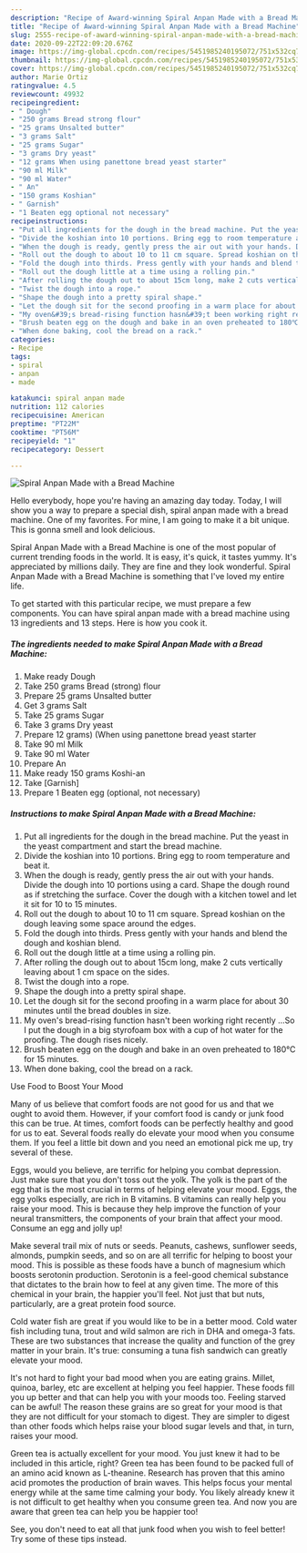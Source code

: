 ```yaml
---
description: "Recipe of Award-winning Spiral Anpan Made with a Bread Machine"
title: "Recipe of Award-winning Spiral Anpan Made with a Bread Machine"
slug: 2555-recipe-of-award-winning-spiral-anpan-made-with-a-bread-machine
date: 2020-09-22T22:09:20.676Z
image: https://img-global.cpcdn.com/recipes/5451985240195072/751x532cq70/spiral-anpan-made-with-a-bread-machine-recipe-main-photo.jpg
thumbnail: https://img-global.cpcdn.com/recipes/5451985240195072/751x532cq70/spiral-anpan-made-with-a-bread-machine-recipe-main-photo.jpg
cover: https://img-global.cpcdn.com/recipes/5451985240195072/751x532cq70/spiral-anpan-made-with-a-bread-machine-recipe-main-photo.jpg
author: Marie Ortiz
ratingvalue: 4.5
reviewcount: 49932
recipeingredient:
- " Dough"
- "250 grams Bread strong flour"
- "25 grams Unsalted butter"
- "3 grams Salt"
- "25 grams Sugar"
- "3 grams Dry yeast"
- "12 grams When using panettone bread yeast starter"
- "90 ml Milk"
- "90 ml Water"
- " An"
- "150 grams Koshian"
- " Garnish"
- "1 Beaten egg optional not necessary"
recipeinstructions:
- "Put all ingredients for the dough in the bread machine. Put the yeast in the yeast compartment and start the bread machine."
- "Divide the koshian into 10 portions. Bring egg to room temperature and beat it."
- "When the dough is ready, gently press the air out with your hands. Divide the dough into 10 portions using a card. Shape the dough round as if stretching the surface. Cover the dough with a kitchen towel and let it sit for 10 to 15 minutes."
- "Roll out the dough to about 10 to 11 cm square. Spread koshian on the dough leaving some space around the edges."
- "Fold the dough into thirds. Press gently with your hands and blend the dough and koshian blend."
- "Roll out the dough little at a time using a rolling pin."
- "After rolling the dough out to about 15cm long, make 2 cuts vertically leaving about  1 cm space on the sides."
- "Twist the dough into a rope."
- "Shape the dough into a pretty spiral shape."
- "Let the dough sit for the second proofing in a warm place for about 30 minutes until the bread doubles in size."
- "My oven&#39;s bread-rising function hasn&#39;t been working right recently ...So I put the dough in a big styrofoam box with a cup of hot water for the proofing. The dough rises nicely."
- "Brush beaten egg on the dough and bake in an oven preheated to 180℃  for 15 minutes."
- "When done baking, cool the bread on a rack."
categories:
- Recipe
tags:
- spiral
- anpan
- made

katakunci: spiral anpan made 
nutrition: 112 calories
recipecuisine: American
preptime: "PT22M"
cooktime: "PT56M"
recipeyield: "1"
recipecategory: Dessert

---
```



![Spiral Anpan Made with a Bread Machine](https://img-global.cpcdn.com/recipes/5451985240195072/751x532cq70/spiral-anpan-made-with-a-bread-machine-recipe-main-photo.jpg)

Hello everybody, hope you're having an amazing day today. Today, I will show you a way to prepare a special dish, spiral anpan made with a bread machine. One of my favorites. For mine, I am going to make it a bit unique. This is gonna smell and look delicious.

Spiral Anpan Made with a Bread Machine is one of the most popular of current trending foods in the world. It is easy, it's quick, it tastes yummy. It's appreciated by millions daily. They are fine and they look wonderful. Spiral Anpan Made with a Bread Machine is something that I've loved my entire life.




To get started with this particular recipe, we must prepare a few components. You can have spiral anpan made with a bread machine using 13 ingredients and 13 steps. Here is how you cook it.

<!--inarticleads1-->

##### The ingredients needed to make Spiral Anpan Made with a Bread Machine:

1. Make ready  Dough
1. Take 250 grams Bread (strong) flour
1. Prepare 25 grams Unsalted butter
1. Get 3 grams Salt
1. Take 25 grams Sugar
1. Take 3 grams Dry yeast
1. Prepare 12 grams) (When using panettone bread yeast starter
1. Take 90 ml Milk
1. Take 90 ml Water
1. Prepare  An
1. Make ready 150 grams Koshi-an
1. Take  [Garnish]
1. Prepare 1 Beaten egg (optional, not necessary)




<!--inarticleads2-->

##### Instructions to make Spiral Anpan Made with a Bread Machine:

1. Put all ingredients for the dough in the bread machine. Put the yeast in the yeast compartment and start the bread machine.
1. Divide the koshian into 10 portions. Bring egg to room temperature and beat it.
1. When the dough is ready, gently press the air out with your hands. Divide the dough into 10 portions using a card. Shape the dough round as if stretching the surface. Cover the dough with a kitchen towel and let it sit for 10 to 15 minutes.
1. Roll out the dough to about 10 to 11 cm square. Spread koshian on the dough leaving some space around the edges.
1. Fold the dough into thirds. Press gently with your hands and blend the dough and koshian blend.
1. Roll out the dough little at a time using a rolling pin.
1. After rolling the dough out to about 15cm long, make 2 cuts vertically leaving about  1 cm space on the sides.
1. Twist the dough into a rope.
1. Shape the dough into a pretty spiral shape.
1. Let the dough sit for the second proofing in a warm place for about 30 minutes until the bread doubles in size.
1. My oven&#39;s bread-rising function hasn&#39;t been working right recently ...So I put the dough in a big styrofoam box with a cup of hot water for the proofing. The dough rises nicely.
1. Brush beaten egg on the dough and bake in an oven preheated to 180℃  for 15 minutes.
1. When done baking, cool the bread on a rack.




Use Food to Boost Your Mood


Many of us believe that comfort foods are not good for us and that we ought to avoid them. However, if your comfort food is candy or junk food this can be true. At times, comfort foods can be perfectly healthy and good for us to eat. Several foods really do elevate your mood when you consume them. If you feel a little bit down and you need an emotional pick me up, try several of these.

Eggs, would you believe, are terrific for helping you combat depression. Just make sure that you don't toss out the yolk. The yolk is the part of the egg that is the most crucial in terms of helping elevate your mood. Eggs, the egg yolks especially, are rich in B vitamins. B vitamins can really help you raise your mood. This is because they help improve the function of your neural transmitters, the components of your brain that affect your mood. Consume an egg and jolly up!

Make several trail mix of nuts or seeds. Peanuts, cashews, sunflower seeds, almonds, pumpkin seeds, and so on are all terrific for helping to boost your mood. This is possible as these foods have a bunch of magnesium which boosts serotonin production. Serotonin is a feel-good chemical substance that dictates to the brain how to feel at any given time. The more of this chemical in your brain, the happier you'll feel. Not just that but nuts, particularly, are a great protein food source.

Cold water fish are great if you would like to be in a better mood. Cold water fish including tuna, trout and wild salmon are rich in DHA and omega-3 fats. These are two substances that increase the quality and function of the grey matter in your brain. It's true: consuming a tuna fish sandwich can greatly elevate your mood. 

It's not hard to fight your bad mood when you are eating grains. Millet, quinoa, barley, etc are excellent at helping you feel happier. These foods fill you up better and that can help you with your moods too. Feeling starved can be awful! The reason these grains are so great for your mood is that they are not difficult for your stomach to digest. They are simpler to digest than other foods which helps raise your blood sugar levels and that, in turn, raises your mood.

Green tea is actually excellent for your mood. You just knew it had to be included in this article, right? Green tea has been found to be packed full of an amino acid known as L-theanine. Research has proven that this amino acid promotes the production of brain waves. This helps focus your mental energy while at the same time calming your body. You likely already knew it is not difficult to get healthy when you consume green tea. And now you are aware that green tea can help you be happier too!

See, you don't need to eat all that junk food when you wish to feel better! Try  some  of  these  tips  instead.


